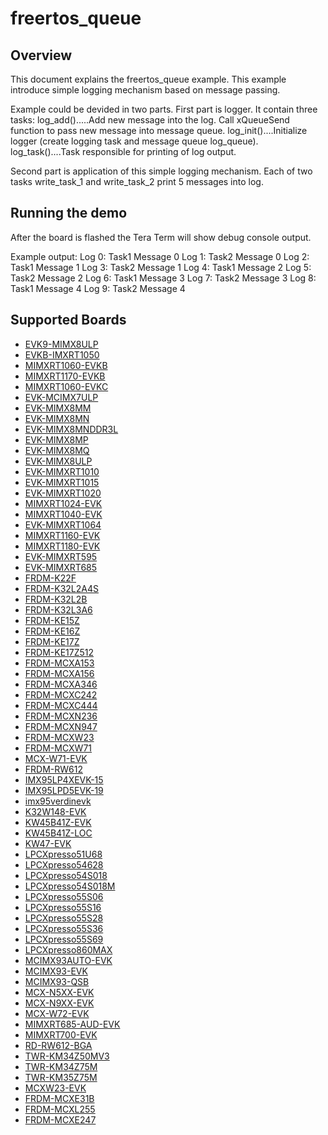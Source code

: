 # freertos_queue

## Overview

This document explains the freertos_queue example. This example introduce simple logging mechanism
based on message passing.

Example could be devided in two parts. First part is logger. It contain three tasks:
log_add().....Add new message into the log. Call xQueueSend function to pass new message into
              message queue.
log_init()....Initialize logger (create logging task and message queue log_queue).
log_task()....Task responsible for printing of log output.

Second part is application of this simple logging mechanism. Each of two tasks write_task_1 and
write_task_2 print 5 messages into log.


## Running the demo
After the board is flashed the Tera Term will show debug console output.

Example output:
Log 0: Task1 Message 0
Log 1: Task2 Message 0
Log 2: Task1 Message 1
Log 3: Task2 Message 1
Log 4: Task1 Message 2
Log 5: Task2 Message 2
Log 6: Task1 Message 3
Log 7: Task2 Message 3
Log 8: Task1 Message 4
Log 9: Task2 Message 4

## Supported Boards
- [EVK9-MIMX8ULP](../../_boards/evk9mimx8ulp/freertos_examples/freertos_queue/example_board_readme.md)
- [EVKB-IMXRT1050](../../_boards/evkbimxrt1050/freertos_examples/freertos_queue/example_board_readme.md)
- [MIMXRT1060-EVKB](../../_boards/evkbmimxrt1060/freertos_examples/freertos_queue/example_board_readme.md)
- [MIMXRT1170-EVKB](../../_boards/evkbmimxrt1170/freertos_examples/freertos_queue/example_board_readme.md)
- [MIMXRT1060-EVKC](../../_boards/evkcmimxrt1060/freertos_examples/freertos_queue/example_board_readme.md)
- [EVK-MCIMX7ULP](../../_boards/evkmcimx7ulp/freertos_examples/freertos_queue/example_board_readme.md)
- [EVK-MIMX8MM](../../_boards/evkmimx8mm/freertos_examples/freertos_queue/example_board_readme.md)
- [EVK-MIMX8MN](../../_boards/evkmimx8mn/freertos_examples/freertos_queue/example_board_readme.md)
- [EVK-MIMX8MNDDR3L](../../_boards/evkmimx8mnddr3l/freertos_examples/freertos_queue/example_board_readme.md)
- [EVK-MIMX8MP](../../_boards/evkmimx8mp/freertos_examples/freertos_queue/example_board_readme.md)
- [EVK-MIMX8MQ](../../_boards/evkmimx8mq/freertos_examples/freertos_queue/example_board_readme.md)
- [EVK-MIMX8ULP](../../_boards/evkmimx8ulp/freertos_examples/freertos_queue/example_board_readme.md)
- [EVK-MIMXRT1010](../../_boards/evkmimxrt1010/freertos_examples/freertos_queue/example_board_readme.md)
- [EVK-MIMXRT1015](../../_boards/evkmimxrt1015/freertos_examples/freertos_queue/example_board_readme.md)
- [EVK-MIMXRT1020](../../_boards/evkmimxrt1020/freertos_examples/freertos_queue/example_board_readme.md)
- [MIMXRT1024-EVK](../../_boards/evkmimxrt1024/freertos_examples/freertos_queue/example_board_readme.md)
- [MIMXRT1040-EVK](../../_boards/evkmimxrt1040/freertos_examples/freertos_queue/example_board_readme.md)
- [EVK-MIMXRT1064](../../_boards/evkmimxrt1064/freertos_examples/freertos_queue/example_board_readme.md)
- [MIMXRT1160-EVK](../../_boards/evkmimxrt1160/freertos_examples/freertos_queue/example_board_readme.md)
- [MIMXRT1180-EVK](../../_boards/evkmimxrt1180/freertos_examples/freertos_queue/example_board_readme.md)
- [EVK-MIMXRT595](../../_boards/evkmimxrt595/freertos_examples/freertos_queue/example_board_readme.md)
- [EVK-MIMXRT685](../../_boards/evkmimxrt685/freertos_examples/freertos_queue/example_board_readme.md)
- [FRDM-K22F](../../_boards/frdmk22f/freertos_examples/freertos_queue/example_board_readme.md)
- [FRDM-K32L2A4S](../../_boards/frdmk32l2a4s/freertos_examples/freertos_queue/example_board_readme.md)
- [FRDM-K32L2B](../../_boards/frdmk32l2b/freertos_examples/freertos_queue/example_board_readme.md)
- [FRDM-K32L3A6](../../_boards/frdmk32l3a6/freertos_examples/freertos_queue/example_board_readme.md)
- [FRDM-KE15Z](../../_boards/frdmke15z/freertos_examples/freertos_queue/example_board_readme.md)
- [FRDM-KE16Z](../../_boards/frdmke16z/freertos_examples/freertos_queue/example_board_readme.md)
- [FRDM-KE17Z](../../_boards/frdmke17z/freertos_examples/freertos_queue/example_board_readme.md)
- [FRDM-KE17Z512](../../_boards/frdmke17z512/freertos_examples/freertos_queue/example_board_readme.md)
- [FRDM-MCXA153](../../_boards/frdmmcxa153/freertos_examples/freertos_queue/example_board_readme.md)
- [FRDM-MCXA156](../../_boards/frdmmcxa156/freertos_examples/freertos_queue/example_board_readme.md)
- [FRDM-MCXA346](../../_boards/frdmmcxa346/freertos_examples/freertos_queue/example_board_readme.md)
- [FRDM-MCXC242](../../_boards/frdmmcxc242/freertos_examples/freertos_queue/example_board_readme.md)
- [FRDM-MCXC444](../../_boards/frdmmcxc444/freertos_examples/freertos_queue/example_board_readme.md)
- [FRDM-MCXN236](../../_boards/frdmmcxn236/freertos_examples/freertos_queue/example_board_readme.md)
- [FRDM-MCXN947](../../_boards/frdmmcxn947/freertos_examples/freertos_queue/example_board_readme.md)
- [FRDM-MCXW23](../../_boards/frdmmcxw23/freertos_examples/freertos_queue/example_board_readme.md)
- [FRDM-MCXW71](../../_boards/frdmmcxw71/freertos_examples/freertos_queue/example_board_readme.md)
- [MCX-W71-EVK](../../_boards/mcxw71evk/freertos_examples/freertos_queue/example_board_readme.md)
- [FRDM-RW612](../../_boards/frdmrw612/freertos_examples/freertos_queue/example_board_readme.md)
- [IMX95LP4XEVK-15](../../_boards/imx95lp4xevk15/freertos_examples/freertos_queue/example_board_readme.md)
- [IMX95LPD5EVK-19](../../_boards/imx95lpd5evk19/freertos_examples/freertos_queue/example_board_readme.md)
- [imx95verdinevk](../../_boards/imx95verdinevk/freertos_examples/freertos_queue/example_board_readme.md)
- [K32W148-EVK](../../_boards/k32w148evk/freertos_examples/freertos_queue/example_board_readme.md)
- [KW45B41Z-EVK](../../_boards/kw45b41zevk/freertos_examples/freertos_queue/example_board_readme.md)
- [KW45B41Z-LOC](../../_boards/kw45b41zloc/freertos_examples/freertos_queue/example_board_readme.md)
- [KW47-EVK](../../_boards/kw47evk/freertos_examples/freertos_queue/example_board_readme.md)
- [LPCXpresso51U68](../../_boards/lpcxpresso51u68/freertos_examples/freertos_queue/example_board_readme.md)
- [LPCXpresso54628](../../_boards/lpcxpresso54628/freertos_examples/freertos_queue/example_board_readme.md)
- [LPCXpresso54S018](../../_boards/lpcxpresso54s018/freertos_examples/freertos_queue/example_board_readme.md)
- [LPCXpresso54S018M](../../_boards/lpcxpresso54s018m/freertos_examples/freertos_queue/example_board_readme.md)
- [LPCXpresso55S06](../../_boards/lpcxpresso55s06/freertos_examples/freertos_queue/example_board_readme.md)
- [LPCXpresso55S16](../../_boards/lpcxpresso55s16/freertos_examples/freertos_queue/example_board_readme.md)
- [LPCXpresso55S28](../../_boards/lpcxpresso55s28/freertos_examples/freertos_queue/example_board_readme.md)
- [LPCXpresso55S36](../../_boards/lpcxpresso55s36/freertos_examples/freertos_queue/example_board_readme.md)
- [LPCXpresso55S69](../../_boards/lpcxpresso55s69/freertos_examples/freertos_queue/example_board_readme.md)
- [LPCXpresso860MAX](../../_boards/lpcxpresso860max/freertos_examples/freertos_queue/example_board_readme.md)
- [MCIMX93AUTO-EVK](../../_boards/mcimx93autoevk/freertos_examples/freertos_queue/example_board_readme.md)
- [MCIMX93-EVK](../../_boards/mcimx93evk/freertos_examples/freertos_queue/example_board_readme.md)
- [MCIMX93-QSB](../../_boards/mcimx93qsb/freertos_examples/freertos_queue/example_board_readme.md)
- [MCX-N5XX-EVK](../../_boards/mcxn5xxevk/freertos_examples/freertos_queue/example_board_readme.md)
- [MCX-N9XX-EVK](../../_boards/mcxn9xxevk/freertos_examples/freertos_queue/example_board_readme.md)
- [MCX-W72-EVK](../../_boards/mcxw72evk/freertos_examples/freertos_queue/example_board_readme.md)
- [MIMXRT685-AUD-EVK](../../_boards/mimxrt685audevk/freertos_examples/freertos_queue/example_board_readme.md)
- [MIMXRT700-EVK](../../_boards/mimxrt700evk/freertos_examples/freertos_queue/example_board_readme.md)
- [RD-RW612-BGA](../../_boards/rdrw612bga/freertos_examples/freertos_queue/example_board_readme.md)
- [TWR-KM34Z50MV3](../../_boards/twrkm34z50mv3/freertos_examples/freertos_queue/example_board_readme.md)
- [TWR-KM34Z75M](../../_boards/twrkm34z75m/freertos_examples/freertos_queue/example_board_readme.md)
- [TWR-KM35Z75M](../../_boards/twrkm35z75m/freertos_examples/freertos_queue/example_board_readme.md)
- [MCXW23-EVK](../../_boards/mcxw23evk/freertos_examples/freertos_queue/example_board_readme.md)
- [FRDM-MCXE31B](../../_boards/frdmmcxe31b/freertos_examples/freertos_queue/example_board_readme.md)
- [FRDM-MCXL255](../../_boards/frdmmcxl255/freertos_examples/freertos_queue/example_board_readme.md)
- [FRDM-MCXE247](../../_boards/frdmmcxe247/freertos_examples/freertos_queue/example_board_readme.md)
